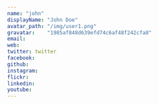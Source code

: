 ```yaml
---
name: "john"
displayName: "John Doe"
avatar_path: "/img/user1.png"
gravatar:    "1985af848d639efd74c6af48f242cfa8"
email:
web:
twitter: twitter
facebook:
github:  
instagram:
flickr:
linkedin:
youtube:  
---
```

